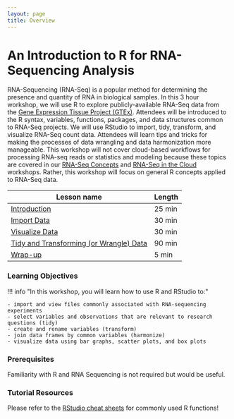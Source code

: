 ```yaml
---
layout: page
title: Overview
---
```


An Introduction to R for RNA-Sequencing Analysis
================================================

RNA-Sequencing (RNA-Seq) is a popular method for
determining the presence and quantity of RNA in biological samples. In
this 3 hour workshop, we will use R to explore publicly-available
RNA-Seq data from the [Gene Expression Tissue Project
(GTEx)](https://gtexportal.org/home/). Attendees will be introduced to
the R syntax, variables, functions, packages, and data structures common
to RNA-Seq projects. We will use RStudio to import, tidy, transform, and
visualize RNA-Seq count data. Attendees will learn tips and tricks for
making the processes of data wrangling and data harmonization more
manageable. This workshop will not cover cloud-based workflows for
processing RNA-seq reads or statistics and modeling because these topics
are covered in our [RNA-Seq Concepts](https://osf.io/kj5av/) and
[RNA-Seq in the
Cloud](https://training.nih-cfde.org/en/latest/Bioinformatic-Analyses/RNAseq-on-Cavatica/rna_seq_1/)
workshops. Rather, this workshop will focus on general R concepts
applied to RNA-Seq data. 

| Lesson name | Length |
| --- | --- | 
| [Introduction](./Introduction.md) | 25 min |
| [Import Data](./Import.md) | 30 min |
| [Visualize Data](./Visualize.md) | 30 min |
| [Tidy and Transforming (or Wrangle) Data](./Wrangle.md) | 90 min |
| [Wrap-up](./Wrapup.md) | 5 min |

### Learning Objectives

!!! info "In this workshop, you will learn how to use R and RStudio to:"

    - import and view files commonly associated with RNA-sequencing experiments
    - select variables and observations that are relevant to research questions (tidy)
    - create and rename variables (transform)
    - join data frames by common variables (harmonize)
    - visualize data using bar graphs, scatter plots, and box plots

### Prerequisites

Familiarity with R and RNA Sequencing is not required but would be useful.

### Tutorial Resources

Please refer to the [RStudio cheat sheets](https://www.rstudio.com/resources/cheatsheets/) for commonly used R functions!
